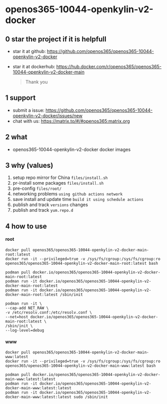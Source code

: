 # openos365-10044-openkylin-v2-docker

## 0 star the project if it is helpfull

* star it at github: https://github.com/openos365/openos365-10044-openkylin-v2-docker
* star it at dockerhub: https://hub.docker.com/r/openos365/openos365-10044-openkylin-v2-docker-main

  > Thank you

## 1 support

* submit a issue: https://github.com/openos365/openos365-10044-openkylin-v2-docker/issues/new
* chat with us: https://matrix.to/#/#openos365:matrix.org

## 2 what

* openos365-10044-openkylin-v2-docker docker images
  
## 3 why (values)

1. setup repo mirror for China `files/install.sh`
1. pr-install some packages `files/install.sh`
1. pre-config `files/root/`
1. networking problems `using github actions network`
1. save install and update time `build it using schedule actions`
1. publish and track `versions` changes
1. publish and track `yum.repo.d`

## 4 how to use

#### root
```
docker pull openos365/openos365-10044-openkylin-v2-docker-main-root:latest
docker run -it --privileged=true -v /sys/fs/cgroup:/sys/fs/cgroup:ro openos365/openos365-10044-openkylin-v2-docker-main-root:latest bash

podman pull docker.io/openos365/openos365-10044-openkylin-v2-docker-main-root:latest
podman run -it docker.io/openos365/openos365-10044-openkylin-v2-docker-main-root:latest
podman run -it docker.io/openos365/openos365-10044-openkylin-v2-docker-main-root:latest /sbin/init

podman run -it \
--cap-add NET_RAW \
-v /etc/resolv.conf:/etc/resolv.conf \
--net=host docker.io/openos365/openos365-10044-openkylin-v2-docker-main-root:latest \
/sbin/init \
--log-level=debug

```
#### www

```
docker pull openos365/openos365-10044-openkylin-v2-docker-main-www:latest
docker run -it --privileged=true -v /sys/fs/cgroup:/sys/fs/cgroup:ro openos365/openos365-10044-openkylin-v2-docker-main-www:latest bash

podman pull docker.io/openos365/openos365-10044-openkylin-v2-docker-main-www:latest:latest
podman run -it docker.io/openos365/openos365-10044-openkylin-v2-docker-main-www:latest:latest
podman run -it docker.io/openos365/openos365-10044-openkylin-v2-docker-main-www:latest:latest sudo /sbin/init
```

